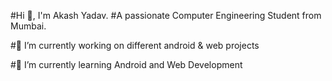 #Hi 👋, I'm Akash Yadav.
#A passionate Computer Engineering Student from Mumbai.

#🔭 I’m currently working on different android & web projects

#🌱 I’m currently learning Android and Web Development
